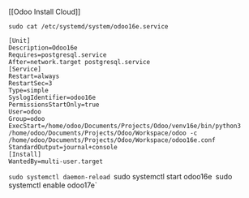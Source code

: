 [[Odoo Install Cloud]]

`sudo cat /etc/systemd/system/odoo16e.service`


```
[Unit]
Description=Odoo16e
Requires=postgresql.service
After=network.target postgresql.service
[Service]
Restart=always
RestartSec=3
Type=simple
SyslogIdentifier=odoo16e
PermissionsStartOnly=true
User=odoo
Group=odoo
ExecStart=/home/odoo/Documents/Projects/Odoo/venv16e/bin/python3 /home/odoo/Documents/Projects/Odoo/Workspace/odoo -c /home/odoo/Documents/Projects/Odoo/Workspace/odoo16e.conf
StandardOutput=journal+console
[Install]
WantedBy=multi-user.target
```

`sudo systemctl daemon-reload
`sudo systemctl start odoo16e`
`sudo systemctl enable odoo17e`